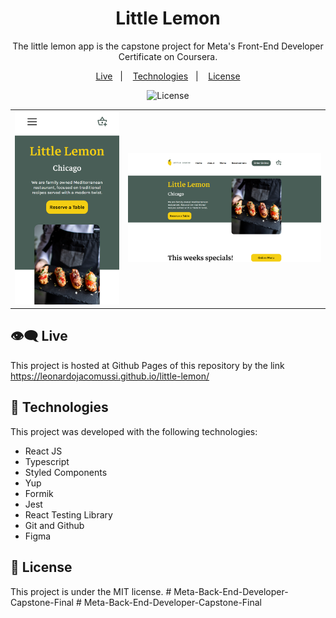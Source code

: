 <h1 align="center"> Little Lemon  </h1>

<p align="center">
The little lemon app is the capstone project for Meta's Front-End Developer Certificate on Coursera. <br/>
</p>

<p align="center">
  <a href="#live">Live</a>&nbsp;&nbsp;&nbsp;|&nbsp;&nbsp;&nbsp;
  <a href="#technologies">Technologies</a>&nbsp;&nbsp;&nbsp;|&nbsp;&nbsp;&nbsp;
  <a href="#license">License</a>
</p>

<p align="center">
  <img alt="License" src="https://img.shields.io/static/v1?label=license&message=MIT&color=49AA26&labelColor=000000">
</p>

<table>
  <tbody>
    <tr>
      <td>
        <img alt="Mobile Preview of Little Lemon Web App." width="100%" src="./.github/mobile_preview.png">
      </td>
      <td>
        <img alt="Preview of Little Lemon Web App." width="100%" src="./.github/desktop_preview.png">
      </td>
    </tr>
  </tbody>
</table>

<h2 id="live">👁️‍🗨️ Live</h2>

This project is hosted at Github Pages of this repository by the link <a href="https://leonardojacomussi.github.io/little-lemon/" target="_blank">https://leonardojacomussi.github.io/little-lemon/</a>

<h2 id="technologies">🚀 Technologies</h2>

This project was developed with the following technologies:

- React JS
- Typescript
- Styled Components
- Yup
- Formik
- Jest
- React Testing Library
- Git and Github
- Figma

<h2 id="license">📜 License</h2>

This project is under the MIT license.
#   M e t a - B a c k - E n d - D e v e l o p e r - C a p s t o n e - F i n a l 
 
 #   M e t a - B a c k - E n d - D e v e l o p e r - C a p s t o n e - F i n a l 
 
 